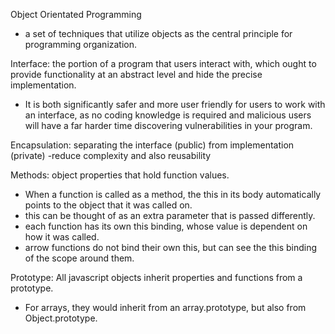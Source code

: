 Object Orientated Programming
- a set of techniques that utilize objects as the central principle for programming
organization.

Interface: the portion of a program that users interact with, which ought to provide
functionality at an abstract level and hide the precise implementation. 
- It is both significantly safer and more user friendly for users to work with 
an interface, as no coding knowledge is required and malicious users will have
a far harder time discovering vulnerabilities in your program.

Encapsulation: separating the interface (public) from implementation (private)
-reduce complexity and also reusability

Methods: object properties that hold function values.
- When a function is called as a method, the this in its body automatically points
to the object that it was called on.
- this can be thought of as an extra parameter that is passed differently.
- each function has its own this binding, whose value is dependent on how it was called.
- arrow functions do not bind their own this, but can see the this binding of the scope around them.

Prototype: All javascript objects inherit properties and functions from a prototype.
- For arrays, they would inherit from an array.prototype, but also from Object.prototype.